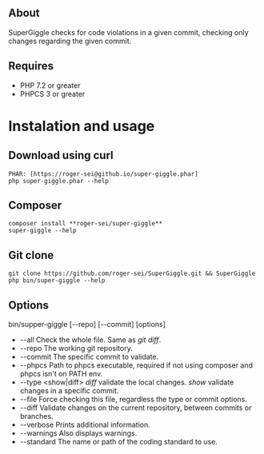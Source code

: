 ## About
SuperGiggle checks for code violations in a given commit, checking only changes regarding the given commit.

## Requires
- PHP 7.2 or greater
- PHPCS 3 or greater


# Instalation and usage
## Download using curl
    PHAR: [https://roger-sei@github.io/super-giggle.phar]
    php super-giggle.phar --help


## Composer
    composer install **roger-sei/super-giggle**
    super-giggle --help


## Git clone
    git clone https://github.com/roger-sei/SuperGiggle.git && SuperGiggle
    php bin/super-giggle --help


## Options
bin/supper-giggle [--repo] [--commit] [options]
- --all      Check the whole file. Same as *git diff*.
- --repo     The working git repository.
- --commit   The specific commit to validate.
- --phpcs    Path to phpcs executable, required if not using composer and phpcs isn't on PATH env.
- --type     <show|diff> *diff* validate the local changes. *show* validate changes in a specific commit.
- --file     Force checking this file, regardless the type or commit options.
- --diff     Validate changes on the current repository, between commits or branches.
- --verbose  Prints additional information.
- --warnings Also displays warnings.
- --standard The name or path of the coding standard to use.
